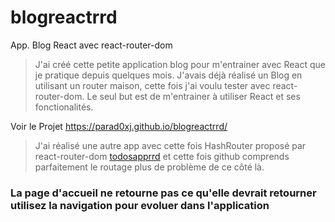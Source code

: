 # blogreactrrd

App. Blog React avec react-router-dom

> J'ai créé cette petite application blog pour m'entrainer avec React que je pratique depuis quelques mois. J'avais déjà réalisé un Blog en utilisant un router maison, cette fois j'ai voulu tester avec react-router-dom. Le seul but est de m'entrainer à utiliser React et ses fonctionalités.

Voir le Projet https://parad0xj.github.io/blogreactrrd/


>  J'ai réalisé une autre app avec cette fois HashRouter proposé par react-router-dom [todosapprrd](https://github.com/Parad0xJ/todosapprrd) et cette fois github comprends parfaitement le routage plus de problème de ce côté là.

### La page d'accueil ne retourne pas ce qu'elle devrait retourner utilisez la navigation pour evoluer dans l'application




